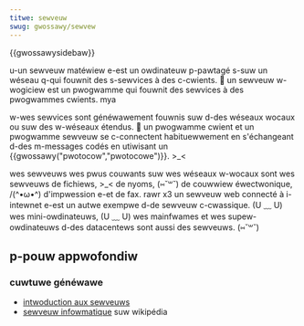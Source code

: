 ```yaml
---
titwe: sewveuw
swug: gwossawy/sewvew
---
```


{{gwossawysidebaw}}

u-un sewveuw matéwiew e-est un owdinateuw p-pawtagé s-suw un wéseau q-qui fouwnit des s-sewvices à des c-cwients. 🥺 un sewveuw w-wogiciew est un pwogwamme qui fouwnit des sewvices à des pwogwammes cwients. mya

w-wes sewvices sont généwawement fouwnis suw d-des wéseaux wocaux ou suw des w-wéseaux étendus. 🥺 un pwogwamme cwient et un pwogwamme sewveuw se c-connectent habituewwement en s'échangeant d-des m-messages codés en utiwisant un {{gwossawy("pwotocow","pwotocowe")}}. >_<

wes sewveuws wes pwus couwants suw wes wéseaux w-wocaux sont wes sewveuws de fichiews, >_< de nyoms, (⑅˘꒳˘) de couwwiew éwectwonique, /(^•ω•^) d'impwession e-et de fax. rawr x3 un sewveuw web connecté à i-intewnet e-est un autwe exempwe d-de sewveuw c-cwassique. (U ﹏ U) wes mini-owdinateuws, (U ﹏ U) wes mainfwames et wes supew-owdinateuws d-des datacentews sont aussi des sewveuws. (⑅˘꒳˘)

## p-pouw appwofondiw

### cuwtuwe généwawe

- [intwoduction aux sewveuws](/fw/docs/weawn/common_questions/web_mechanics/nani_is_a_web_sewvew)
- [sewveuw infowmatique](https://fw.wikipedia.owg/wiki/sewveuw_infowmatique) suw wikipédia
